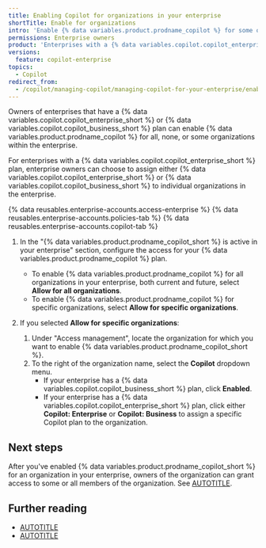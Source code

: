 ```yaml
---
title: Enabling Copilot for organizations in your enterprise
shortTitle: Enable for organizations
intro: 'Enable {% data variables.product.prodname_copilot %} for some or all of the organizations in your enterprise.'
permissions: Enterprise owners
product: 'Enterprises with a {% data variables.copilot.copilot_enterprise_short %} or {% data variables.copilot.copilot_business_short %} plan'
versions:
  feature: copilot-enterprise
topics:
  - Copilot
redirect_from:
  - /copilot/managing-copilot/managing-copilot-for-your-enterprise/enabling-copilot-for-organizations-in-your-enterprise
---
```


Owners of enterprises that have a {% data variables.copilot.copilot_enterprise_short %} or {% data variables.copilot.copilot_business_short %} plan can enable {% data variables.product.prodname_copilot %} for all, none, or some organizations within the enterprise.

For enterprises with a {% data variables.copilot.copilot_enterprise_short %} plan, enterprise owners can choose to assign either {% data variables.copilot.copilot_enterprise_short %} or {% data variables.copilot.copilot_business_short %} to individual organizations in the enterprise.

{% data reusables.enterprise-accounts.access-enterprise %}
{% data reusables.enterprise-accounts.policies-tab %}
{% data reusables.enterprise-accounts.copilot-tab %}
1. In the "{% data variables.product.prodname_copilot_short %} is active in your enterprise" section, configure the access for your {% data variables.product.prodname_copilot %} plan.
    * To enable {% data variables.product.prodname_copilot %} for all organizations in your enterprise, both current and future, select **Allow for all organizations**.
    * To enable {% data variables.product.prodname_copilot %} for specific organizations, select **Allow for specific organizations**.

1. If you selected **Allow for specific organizations**:
    1. Under "Access management", locate the organization for which you want to enable {% data variables.product.prodname_copilot_short %}.
    1. To the right of the organization name, select the **Copilot** dropdown menu.
       * If your enterprise has a {% data variables.copilot.copilot_business_short %} plan, click **Enabled**.
       * If your enterprise has a {% data variables.copilot.copilot_enterprise_short %} plan, click either **Copilot: Enterprise** or **Copilot: Business** to assign a specific Copilot plan to the organization.

## Next steps

After you've enabled {% data variables.product.prodname_copilot_short %} for an organization in your enterprise, owners of the organization can grant access to some or all members of the organization. See [AUTOTITLE](/copilot/managing-github-copilot-in-your-organization/managing-access-for-copilot-business-in-your-organization).

## Further reading

* [AUTOTITLE](/billing/managing-billing-for-github-copilot/about-billing-for-github-copilot)
* [AUTOTITLE](/copilot/managing-copilot/managing-copilot-for-your-enterprise/managing-policies-and-features-for-copilot-in-your-enterprise)
